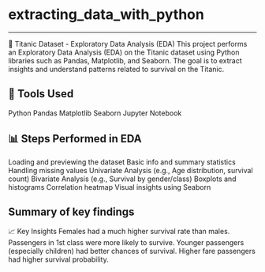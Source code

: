 # extracting_data_with_python
---
🚢 Titanic Dataset - Exploratory Data Analysis (EDA)
This project performs an Exploratory Data Analysis (EDA) on the Titanic dataset using Python libraries such as Pandas, Matplotlib, and Seaborn. The goal is to extract insights and understand patterns related to survival on the Titanic.

🔧 Tools Used
---
Python
Pandas
Matplotlib
Seaborn
Jupyter Notebook

📊 Steps Performed in EDA
---
Loading and previewing the dataset
Basic info and summary statistics
Handling missing values
Univariate Analysis (e.g., Age distribution, survival count)
Bivariate Analysis (e.g., Survival by gender/class)
Boxplots and histograms
Correlation heatmap
Visual insights using Seaborn

Summary of key findings
---
📈 Key Insights
Females had a much higher survival rate than males.
Passengers in 1st class were more likely to survive.
Younger passengers (especially children) had better chances of survival.
Higher fare passengers had higher survival probability.



